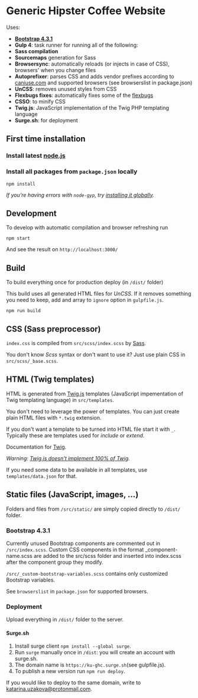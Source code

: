 # Generic Hipster Coffee Website

Uses:

- **[Bootstrap 4.3.1](https://getbootstrap.com/docs/4.3/getting-started/introduction/)**
- **Gulp 4**: task runner for running all of the following:
- **Sass compilation**
- **Sourcemaps** generation for Sass
- **Browsersync**: automatically reloads (or injects in case of CSS), browsers' when you change files 
- **Autoprefixer**: parses CSS and adds vendor prefixes according to [caniuse.com](https://caniuse.com) and supported browsers (see browserslist in package.json)
- **UnCSS**: removes unused styles from CSS
- **Flexbugs fixes**: automatically fixes some of the [flexbugs](https://github.com/philipwalton/flexbugs) 
- **CSSO**: to minify CSS
- **Twig.js**: JavaScript implementation of the Twig PHP templating language
- **Surge.sh**: for deployment


## First time installation

### Install latest [node.js](https://nodejs.org/)

### Install all packages from `package.json` locally

```shell
npm install
```

_If you’re having errors with `node-gyp`, try [installing it globally](https://github.com/nodejs/node-gyp#installation)._

## Development

To develop with automatic compilation and browser refreshing run

```shell
npm start
```

And see the result on `http://localhost:3000/`

## Build

To build everything once for production deploy (in `/dist/` folder)

This build uses all generated HTML files for _UnCSS_. If it removes something you need to keep, add and array to `ignore` option in `gulpfile.js`.  

```shell
npm run build
```

## CSS (Sass preprocessor)

`index.css` is compiled from `src/scss/index.scss` by [Sass](http://sass-lang.com/).

You don't know _Scss_ syntax or don't want to use it? Just use plain CSS in `src/scss/_base.scss`.


## HTML (Twig templates)

HTML is generated from [Twig.js](https://github.com/twigjs/twig.js/) templates (JavaScript impementation of Twig templating language) in `src/templates`.

You don't need to leverage the power of templates. You can just create plain HTML files with `*.twig` extension.  

If you don't want a template to be turned into HTML file start it with `_`. Typically these are templates used for _include_ or _extend_.

Documentation for [Twig](https://twig.symfony.com/doc/2.x/templates.html).

_Warning: [Twig.js doesn't implement 100% of Twig](https://github.com/twigjs/twig.js/wiki/Implementation-Notes)._

If you need some data to be available in all templates, use `templates/data.json` for that.


## Static files (JavaScript, images, …)

Folders and files from `/src/static/` are simply copied directly to `/dist/` folder.


### Bootstrap 4.3.1

Currently unused Bootstrap components are commented out in `/src/index.scss`. Custom CSS components in the format _component-name.scss are added to the src/scss folder and 
inserted into index.scss after the component group they modify.

`/src/_custom-bootstrap-variables.scss` contains only customized Bootstrap variables.

See `browserslist` in `package.json` for supported browsers.


### Deployment

Upload everything in `/dist/` folder to the server.

#### Surge.sh

1. Install surge client `npm install --global surge`.
1. Run `surge` manually once in `/dist`: you will create an account with surge.sh.
1. The domain name is `https://ku-ghc.surge.sh`(see gulpfile.js).
1. To publish a new version run `npm run deploy`.

If you would like to deploy to the same domain, write to katarina.uzakova@protonmail.com.
 

